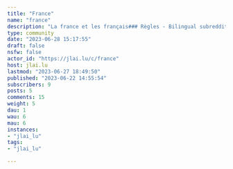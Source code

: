 ```yaml
---
title: "France" 
name: "france"
description: "La france et les français### Règles - Bilingual subreddit: posts in English are allowed.- Tous les francophones sont bienvenus.- Remember the human : pas d’insultes, pas d’agressivité, pas de harcèlement entre utilisateurs.- Xénophobie, racisme et autre forme de discrimination sont interdits.- Pas de doublon. Pas de spam. Pas d'éditorialisation des titres. Évitez les paywalls autant que possible.- Pas de low effort (memes, images macros, captures d'écrans,...) en semaine. Toléré le week-end.- Utilisez la fonction Report pour signaler le contenu contrevenant aux règles."
type: community
date: "2023-06-28 15:17:55"
draft: false
nsfw: false
actor_id: "https://jlai.lu/c/france"
host: jlai.lu
lastmod: "2023-06-27 18:49:50"
published: "2023-06-22 14:55:54"
subscribers: 9
posts: 5
comments: 15
weight: 5
dau: 1
wau: 6
mau: 6
instances:
- "jlai_lu"
tags: 
- "jlai_lu"

---
```

